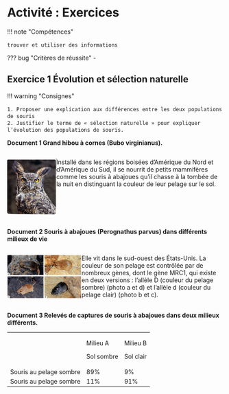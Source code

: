 # Activité : Exercices

!!! note "Compétences"

    trouver et utiliser des informations 


    
??? bug "Critères de réussite"
    - 




## Exercice 1 Évolution et sélection naturelle

!!! warning "Consignes"

    1. Proposer une explication aux différences entre les deux populations de souris
    2. Justifier le terme de « sélection naturelle » pour expliquer l’évolution des populations de souris.



**Document 1 Grand hibou à cornes (Bubo virginianus).**

<div markdown style="display:flex; flex-direction:row">
<div markdown style="display:flex; flex-direction:column">

![](pictures/GrandHibou.png)
</div>

<div markdown style="display:flex; flex-direction:column">

Installé dans les régions boisées d’Amérique du Nord et d’Amérique du Sud, il se nourrit de petits mammifères comme les souris à abajoues qu’il chasse à la tombée de la nuit en distinguant la couleur de leur pelage sur le sol.

</div>
</div>


**Document 2 Souris à abajoues (Perognathus parvus) dans différents milieux de vie**
<div markdown style="display:flex; flex-direction:row">
<div markdown style="display:flex; flex-direction:column">

![](pictures/sourisAbajou.jpg)
</div>

<div markdown style="display:flex; flex-direction:column">

Elle vit dans le sud-ouest des États-Unis. La couleur de son pelage est contrôlée par de nombreux gènes, dont le gène MRC1, qui existe en deux versions : l’allèle D (couleur du pelage sombre) (photo a et d) et l’allèle d (couleur du pelage clair) (photo b et c).

</div>
</div>

**Document 3 Relevés de captures de souris à abajoues dans deux milieux différents.**

<table>
<tbody>
<tr class="odd">
<td></td>
<td><p>Milieu A</p>
<p>Sol sombre</p></td>
<td><p>Milieu B</p>
<p>Sol clair</p></td>
</tr>
<tr class="even">
<td>Souris au pelage sombre</td>
<td>89%</td>
<td>9%</td>
</tr>
<tr class="odd">
<td>Souris au pelage sombre</td>
<td>11%</td>
<td>91%</td>
</tr>
</tbody>
</table>



